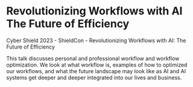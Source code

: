 # Revolutionizing Workflows with AI The Future of Efficiency
Cyber Shield 2023 - ShieldCon - Revolutionizing Workflows with AI: The Future of Efficiency 

This talk discusses personal and professional workflow and workflow optimization. We look at what workflow is, examples of how to optimized our workflows, and what the future landscape may look like as AI and AI systems get deeper and deeper integrated into our lives and business.
